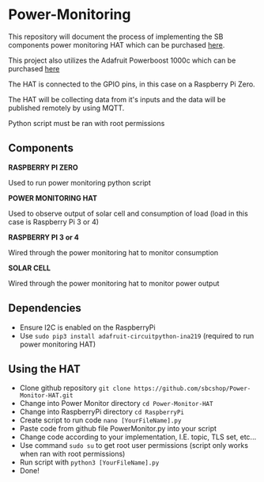 # Power-Monitoring
  This repository will document the process of implementing the SB components power monitoring HAT which can be purchased [here](https://www.amazon.com/components-Monitoring-Channel-Current-Raspberry/dp/B08TC6CW9Y/ref=sr_1_3?crid=1NE1E3I6JO8NI&keywords=power+monitor+hat+raspberry+pi&qid=1664130908&sprefix=power+monitor+hat+raspberry+pi,aps,104&sr=8-3).
  
  This project also utilizes the Adafruit Powerboost 1000c which can be purchased [here](https://www.adafruit.com/product/2465) 
  
  
  The HAT is connected to the GPIO pins, in this case on a Raspberry Pi Zero. 
  
  The HAT will be collecting data from it's inputs and the data will be published remotely by using MQTT.
  
  Python script must be ran with root permissions


## Components

**RASPBERRY PI ZERO**

   Used to run power monitoring python script
   
   
   
**POWER MONITORING HAT**

   Used to observe output of solar cell and consumption of load (load in this case is Raspberry Pi 3 or 4)
  
  

**RASPBERRY PI 3 or 4**

  Wired through the power monitoring hat to monitor consumption
    


**SOLAR CELL**

   Wired through the power monitoring hat to monitor power output



## Dependencies

  - Ensure I2C is enabled on the RaspberryPi
  - Use `sudo pip3 install adafruit-circuitpython-ina219` (required to run power monitoring HAT)
  
## Using the HAT

  - Clone github repository `git clone https://github.com/sbcshop/Power-Monitor-HAT.git`
  - Change into Power Monitor directory `cd Power-Monitor-HAT`
  - Change into RaspberryPi directory `cd RaspberryPi`
  - Create script to run code `nano [YourFileName].py`
  - Paste code from github file PowerMonitor.py into your script
  - Change code according to your implementation, I.E. topic, TLS set, etc...
  - Use command `sudo su` to get root user permissions (script only works when ran with root permissions)
  - Run script with `python3 [YourFileName].py`
  - Done!
